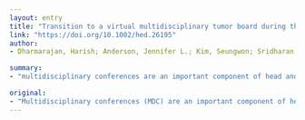 ```yaml
---
layout: entry
title: "Transition to a virtual multidisciplinary tumor board during the COVID-19 pandemic: University of Pittsburgh experience"
link: "https://doi.org/10.1002/hed.26195"
author:
- Dharmarajan, Harish; Anderson, Jennifer L.; Kim, Seungwon; Sridharan, Shaum; Duvvuri, Umamaheswar; Ferris, Robert L.; Solari, Mario G.; Clump, David A., 2nd; Skinner, Heath D.; Ohr, James P.; Zandberg, Dan P.; Branstetter, Barton th; Hughes, Marion A.; Traylor, Katie S.; Seethala, Raja; Chiosea, Simion I.; Nilsen, Marci L.; Johnson, Jonas T.; Kubik, Mark W.

summary:
- "multidisciplinary conferences are an important component of head and neck oncologic care. Virtual MDC allows for improved collaboration between providers at distant sites and proper allocation of health care resources in a time of crisis. A virtual MDC is feasible to design and implement in large academic medical center with multiple satellite hospitals. Multidisciplinary conferences allow for better collaboration between distant sites. The multidisciplinary conference is a key component of oncological care including diagnosis, treatment, and survivorship. When approached systematically, a virtual."

original:
- "Multidisciplinary conferences (MDC) are an important component of head and neck oncologic care including diagnosis, treatment, and survivorship. Virtual MDC allows for improved collaboration between providers at distant sites and proper allocation of health care resources in a time of crisis. When approached systematically, a virtual MDC is feasible to design and implement in a large academic medical center with multiple satellite hospitals."
---
```


